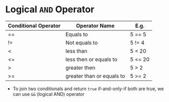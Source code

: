 # Logical `AND` Operator

| Conditional Operator | Operator Name             | E.g.    |
| -------------------- | ------------------------- | ------- |
| ==                   | Equals to                 | 5 == 5  |
| !=                   | Not equals to             | 5 != 4  |
| <                    | less than                 | 5 < 20  |
| <=                   | less then or equals to    | 5 <= 20 |
| >                    | greater then              | 5 > 2   |
| >=                   | greater than or equals to | 5 >= 2  |

- To join two conditionals and return `true` if-and-only-if both are true, we can use `&&` (logical AND) operator
